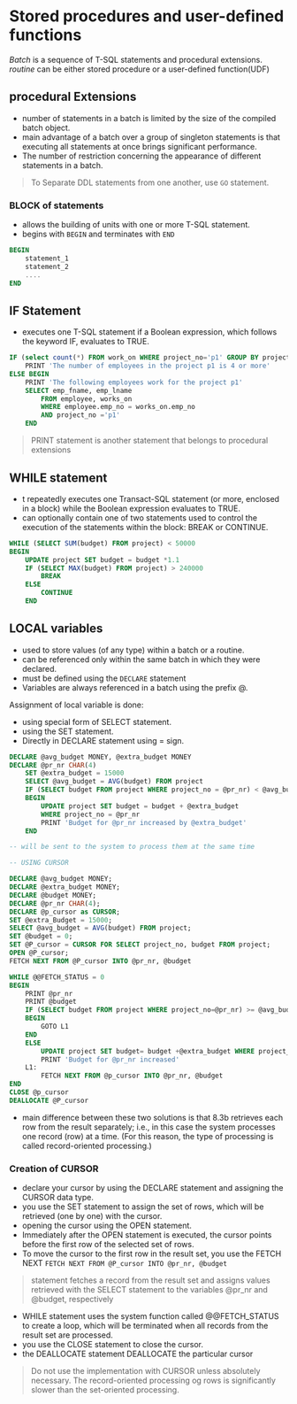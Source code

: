 # Stored procedures and user-defined functions

*Batch* is a sequence of T-SQL statements and procedural extensions.
*routine* can be either stored procedure or a user-defined function(UDF)

## procedural Extensions

- number of statements in a batch is limited by the size of the compiled batch object.
- main advantage of a batch over a group of singleton statements is that executing all statements at once brings significant performance.
- The number of restriction concerning the appearance of different statements in a batch.

> To Separate DDL statements from one another, use `GO` statement.

### BLOCK of statements

- allows the building of units with one or more T-SQL statement.
- begins with `BEGIN` and terminates with `END`

```SQL
BEGIN 
    statement_1
    statement_2
    ....
END
```

## IF Statement

- executes one T-SQL statement if a Boolean expression, which follows the keyword IF, evaluates to TRUE.

```SQL
IF (select count(*) FROM work_on WHERE project_no='p1' GROUP BY project_no) > 3
    PRINT 'The number of employees in the project p1 is 4 or more'
ELSE BEGIN 
    PRINT 'The following employees work for the project p1'
    SELECT emp_fname, emp_lname
        FROM employee, works_on 
        WHERE employee.emp_no = works_on.emp_no 
        AND project_no ='p1'
    END
```

> PRINT statement is another statement that belongs to procedural extensions

## WHILE statement

- t repeatedly executes one Transact-SQL statement (or more, enclosed in a block) while the Boolean expression evaluates to TRUE.
- can optionally contain one of two statements used to control the execution of the statements within the block: BREAK or CONTINUE.

```SQL
WHILE (SELECT SUM(budget) FROM project) < 50000
BEGIN 
    UPDATE project SET budget = budget *1.1
    IF (SELECT MAX(budget) FROM project) > 240000
        BREAK 
    ELSE
        CONTINUE 
    END
```

## LOCAL variables

- used to store values (of any type) within a batch or a routine.
- can be referenced only within the same batch in which they were declared.
- must be defined using the `DECLARE` statement
- Variables are always referenced in a batch using the prefix @.

Assignment of local variable is done:

- using special form of SELECT statement.
- using the SET statement.
- Directly in DECLARE statement using = sign.

```SQL
DECLARE @avg_budget MONEY, @extra_budget MONEY
DECLARE @pr_nr CHAR(4)
    SET @extra_budget = 15000
    SELECT @avg_budget = AVG(budget) FROM project 
    IF (SELECT budget FROM project WHERE project_no = @pr_nr) < @avg_budget
    BEGIN
        UPDATE project SET budget = budget + @extra_budget 
        WHERE project_no = @pr_nr
        PRINT 'Budget for @pr_nr increased by @extra_budget'
    END

-- will be sent to the system to process them at the same time

-- USING CURSOR

DECLARE @avg_budget MONEY;
DECLARE @extra_budget MONEY;
DECLARE @budget MONEY;
DECLARE @pr_nr CHAR(4);
DECLARE @p_cursor as CURSOR;
SET @extra_Budget = 15000;
SELECT @avg_budget = AVG(budget) FROM project; 
SET @budget = 0;
SET @P_cursor = CURSOR FOR SELECT project_no, budget FROM project;
OPEN @P_cursor;
FETCH NEXT FROM @P_cursor INTO @pr_nr, @budget

WHILE @@FETCH_STATUS = 0
BEGIN 
    PRINT @pr_nr 
    PRINT @budget 
    IF (SELECT budget FROM project WHERE project_no=@pr_nr) >= @avg_budget
    BEGIN 
        GOTO L1
    END
    ELSE
        UPDATE project SET budget= budget +@extra_budget WHERE project_no = @pr_nr
        PRINT 'Budget for @pr_nr increased'
    L1: 
        FETCH NEXT FROM @p_cursor INTO @pr_nr, @budget
END
CLOSE @p_cursor
DEALLOCATE @P_cursor
```

- main difference between these two solutions is that 8.3b retrieves each row from the result separately; i.e., in this case the system processes one record (row) at a time. (For this reason, the type of processing is called record-oriented processing.)

### Creation of CURSOR

- declare your cursor by using the DECLARE statement and assigning
the CURSOR data type.
- you use the SET statement to assign the set of rows, which
will be retrieved (one by one) with the cursor.
- opening the cursor using the OPEN statement.
- Immediately after the OPEN statement is executed, the cursor points before the first row of the selected set of rows.
- To move the cursor to the first row in the result set, you use the FETCH NEXT `FETCH NEXT FROM @P_cursor INTO @pr_nr, @budget`

> statement fetches a record from the result set and assigns values retrieved with the SELECT statement to the variables @pr_nr and @budget, respectively

- WHILE statement uses the system function called @@FETCH_STATUS to create a loop, which will be terminated when all records from the result set are processed.
- you use the CLOSE statement to close the cursor.
- the DEALLOCATE statement DEALLOCATE the particular cursor

> Do not use the implementation with CURSOR unless absolutely necessary. The record-oriented processing og rows is significantly slower than the set-oriented processing.
